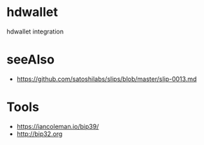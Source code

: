 # hdwallet
hdwallet integration

# seeAlso

- https://github.com/satoshilabs/slips/blob/master/slip-0013.md

# Tools
- https://iancoleman.io/bip39/
- http://bip32.org

